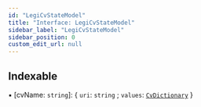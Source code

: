 ```yaml
---
id: "LegiCvStateModel"
title: "Interface: LegiCvStateModel"
sidebar_label: "LegiCvStateModel"
sidebar_position: 0
custom_edit_url: null
---
```


## Indexable

▪ [cvName: `string`]: { `uri`: `string` ; `values`: [`CvDictionary`](../modules#cvdictionary)  }
